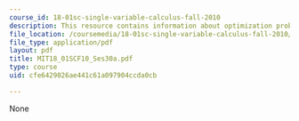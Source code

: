 ```yaml
---
course_id: 18-01sc-single-variable-calculus-fall-2010
description: This resource contains information about optimization problems II.
file_location: /coursemedia/18-01sc-single-variable-calculus-fall-2010/cfe6429026ae441c61a097904ccda0cb_MIT18_01SCF10_Ses30a.pdf
file_type: application/pdf
layout: pdf
title: MIT18_01SCF10_Ses30a.pdf
type: course
uid: cfe6429026ae441c61a097904ccda0cb

---
```

None